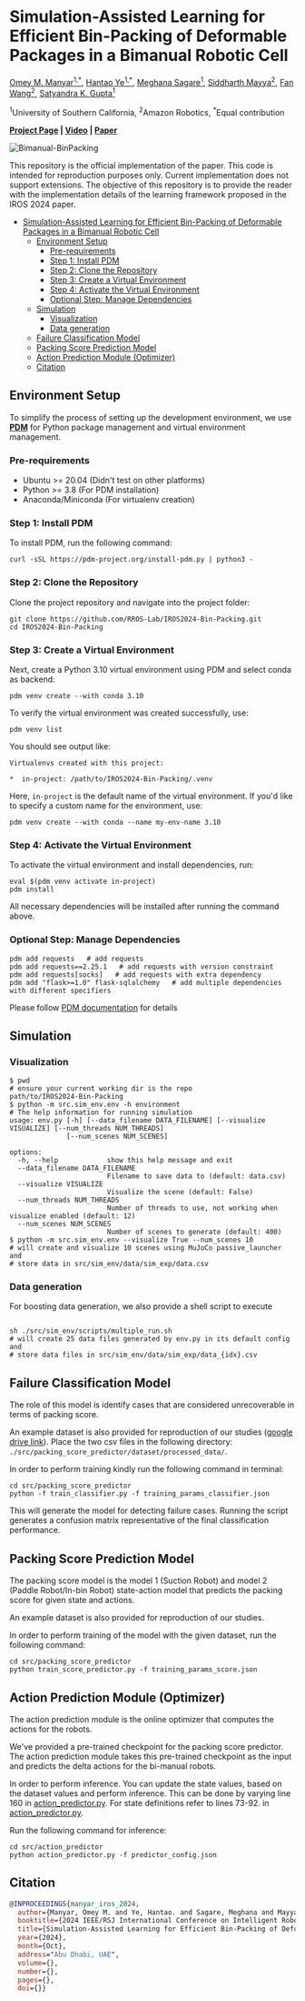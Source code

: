 # Simulation-Assisted Learning for Efficient Bin-Packing of Deformable Packages in a Bimanual Robotic Cell

[Omey M. Manyar<sup>1,*</sup>](https://omey-manyar.com/), [Hantao Ye<sup>1,*</sup>](https://hantao-ye.github.io/), [Meghana Sagare<sup>1</sup>](https://www.linkedin.com/in/msagare), [Siddharth Mayya<sup>2</sup>](https://www.amazon.science/author/siddharth-mayya), [Fan Wang<sup>2</sup>](https://www.amazon.science/author/fan-wang), [Satyandra K. Gupta<sup>1</sup>](https://sites.usc.edu/skgupta/)

<sup>1</sup>University of Southern California, <sup>2</sup>Amazon Robotics, <sup>*</sup>Equal contribution

**[Project Page](https://sites.google.com/usc.edu/bimanual-binpacking/home) | [Video](https://www.youtube.com/watch?v=l6VeTOpoE5A) | [Paper](https://www.amazon.science/publications/simulation-assisted-learning-for-efficient-bin-packing-of-deformable-packages-in-a-bimanual-robotic-cell)**

![Bimanual-BinPacking](./assets/bi-manual-binpacking.gif)

This repository is the official implementation of the paper. This code is intended for reproduction purposes only. Current implementation does not support extensions. The objective of this repository is to provide the reader with the implementation details of the learning framework proposed in the IROS 2024 paper.

- [Simulation-Assisted Learning for Efficient Bin-Packing of Deformable Packages in a Bimanual Robotic Cell](#simulation-assisted-learning-for-efficient-bin-packing-of-deformable-packages-in-a-bimanual-robotic-cell)
  - [Environment Setup](#environment-setup)
    - [Pre-requirements](#pre-requirements)
    - [Step 1: Install PDM](#step-1-install-pdm)
    - [Step 2: Clone the Repository](#step-2-clone-the-repository)
    - [Step 3: Create a Virtual Environment](#step-3-create-a-virtual-environment)
    - [Step 4: Activate the Virtual Environment](#step-4-activate-the-virtual-environment)
    - [Optional Step: Manage Dependencies](#optional-step-manage-dependencies)
  - [Simulation](#simulation)
    - [Visualization](#visualization)
    - [Data generation](#data-generation)
  - [Failure Classification Model](#failure-classification-model)
  - [Packing Score Prediction Model](#packing-score-prediction-model)
  - [Action Prediction Module (Optimizer)](#action-prediction-module-optimizer)
  - [Citation](#citation)

## Environment Setup

To simplify the process of setting up the development environment, we use **[PDM](https://pdm-project.org/en/latest/)** for Python package management and virtual environment management.

### Pre-requirements

- Ubuntu >= 20.04 (Didn't test on other platforms)
- Python >= 3.8 (For PDM installation)
- Anaconda/Miniconda (For virtualenv creation)

### Step 1: Install PDM

To install PDM, run the following command:

```shell
curl -sSL https://pdm-project.org/install-pdm.py | python3 -
```

### Step 2: Clone the Repository

Clone the project repository and navigate into the project folder:

```shell
git clone https://github.com/RROS-Lab/IROS2024-Bin-Packing.git
cd IROS2024-Bin-Packing
```

### Step 3: Create a Virtual Environment

Next, create a Python 3.10 virtual environment using PDM and select conda as backend:

```shell
pdm venv create --with conda 3.10
```

To verify the virtual environment was created successfully, use:

```shell
pdm venv list
```

You should see output like:

```shell
Virtualenvs created with this project:

*  in-project: /path/to/IROS2024-Bin-Packing/.venv
```

Here, `in-project` is the default name of the virtual environment. If you'd like to specify a custom name for the environment, use:

```shell
pdm venv create --with conda --name my-env-name 3.10
```

### Step 4: Activate the Virtual Environment

To activate the virtual environment and install dependencies, run:

```shell
eval $(pdm venv activate in-project)
pdm install
```

All necessary dependencies will be installed after running the command above.

### Optional Step: Manage Dependencies

```shell
pdm add requests   # add requests
pdm add requests==2.25.1   # add requests with version constraint
pdm add requests[socks]   # add requests with extra dependency
pdm add "flask>=1.0" flask-sqlalchemy   # add multiple dependencies with different specifiers
```

Please follow [PDM documentation](https://pdm-project.org/en/latest/usage/dependency/) for details

## Simulation

### Visualization

```shell
$ pwd 
# ensure your current working dir is the repo
path/to/IROS2024-Bin-Packing
$ python -m src.sim_env.env -h environment
# The help information for running simulation 
usage: env.py [-h] [--data_filename DATA_FILENAME] [--visualize VISUALIZE] [--num_threads NUM_THREADS]
              [--num_scenes NUM_SCENES]

options:
  -h, --help            show this help message and exit
  --data_filename DATA_FILENAME
                        Filename to save data to (default: data.csv)
  --visualize VISUALIZE
                        Visualize the scene (default: False)
  --num_threads NUM_THREADS
                        Number of threads to use, not working when visualize enabled (default: 12)
  --num_scenes NUM_SCENES
                        Number of scenes to generate (default: 400)
$ python -m src.sim_env.env --visualize True --num_scenes 10
# will create and visualize 10 scenes using MuJoCo passive_launcher and 
# store data in src/sim_env/data/sim_exp/data.csv
```

### Data generation

For boosting data generation, we also provide a shell script to execute

```shell

sh ./src/sim_env/scripts/multiple_run.sh
# will create 25 data files generated by env.py in its default config and 
# store data files in src/sim_env/data/sim_exp/data_{idx}.csv
```

## Failure Classification Model

The role of this model is identify cases that are considered unrecoverable in terms of packing score.

An example dataset is also provided for reproduction of our studies ([google drive link](https://drive.google.com/file/d/1uVUyZfa5tIXsbdR-5V-E6-_dTNmQGyZw/view?usp=drive_link)). Place the two csv files in the following directory: `./src/packing_score_predictor/dataset/processed_data/`.

In order to perform training kindly run the following command in terminal:

```shell
cd src/packing_score_predictor
python -f train_classifier.py -f training_params_classifier.json
```

This will generate the model for detecting failure cases. Running the script generates a confusion matrix representative of the final classification performance.

## Packing Score Prediction Model

The packing score model is the model 1 (Suction Robot) and model 2 (Paddle Robot/In-bin Robot) state-action model that predicts the packing score for given state and actions.

An example dataset is also provided for reproduction of our studies.

In order to perform training of the model with the given dataset, run the following command:

```shell
cd src/packing_score_predictor
python train_score_predictor.py -f training_params_score.json
```

## Action Prediction Module (Optimizer)

The action prediction module is the online optimizer that computes the actions for the robots.

We've provided a pre-trained checkpoint for the packing score predictor. The action prediction module takes this pre-trained checkpoint as the input and predicts the delta actions for the bi-manual robots.

In order to perform inference. You can update the state values, based on the dataset values and perform inference. This can be done by varying line 160 in [action_predictor.py](./src/action_predictor/action_predictor.py). For state definitions refer to lines 73-92. in [action_predictor.py](./src/action_predictor/action_predictor.py).

Run the following command for inference:

```shell
cd src/action_predictor
python action_predictor.py -f predictor_config.json
```

## Citation

```BibTeX
@INPROCEEDINGS{manyar_iros_2024,
  author={Manyar, Omey M. and Ye, Hantao. and Sagare, Meghana and Mayya, Siddharth and Wang, Fan and Gupta, Satyandra K.},
  booktitle={2024 IEEE/RSJ International Conference on Intelligent Robots and Systems (IROS)}, 
  title={Simulation-Assisted Learning for Efficient Bin-Packing of Deformable Packages in a Bimanual Robotic Cell}, 
  year={2024},
  month={Oct},
  address="Abu Dhabi, UAE", 
  volume={},
  number={},
  pages={},
  doi={}}
```
